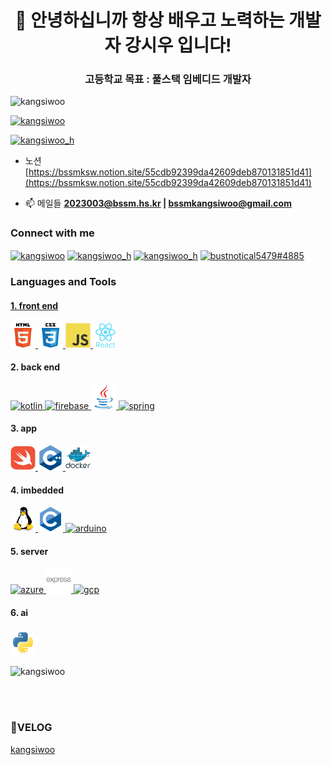 <h1 align="center">👋 안녕하십니까 항상 배우고 노력하는 개발자 강시우 입니다!</h1>
<h3 align="center">고등학교 목표 : 풀스택 임베디드 개발자</h3>

<p align="left"> <img src="https://komarev.com/ghpvc/?username=kangsiwoo&label=Profile%20views&color=0e75b6&style=flat" alt="kangsiwoo" /> </p>

<p align="left"> <a href="https://github.com/ryo-ma/github-profile-trophy"><img src="https://github-profile-trophy.vercel.app/?username=kangsiwoo" alt="kangsiwoo" /></a> </p>

<p align="left"> <a href="https://twitter.com/kangsiwoo_h" target="blank"><img src="https://img.shields.io/twitter/follow/kangsiwoo_h?logo=twitter&style=for-the-badge" alt="kangsiwoo_h" /></a> </p>

- 노션 [https://bssmksw.notion.site/55cdb92399da42609deb870131851d41](https://bssmksw.notion.site/55cdb92399da42609deb870131851d41)

- 📫 메일들 **2023003@bssm.hs.kr | bssmkangsiwoo@gmail.com**


<h3 align="left">Connect with me</h3>
<p align="left">
<a href="https://dev.to/kangsiwoo" target="blank"><img align="center" src="https://raw.githubusercontent.com/rahuldkjain/github-profile-readme-generator/master/src/images/icons/Social/devto.svg" alt="kangsiwoo" height="30" width="40" /></a>
<a href="https://twitter.com/kangsiwoo_h" target="blank"><img align="center" src="https://raw.githubusercontent.com/rahuldkjain/github-profile-readme-generator/master/src/images/icons/Social/twitter.svg" alt="kangsiwoo_h" height="30" width="40" /></a>
<a href="https://instagram.com/kangsiwoo_h" target="blank"><img align="center" src="https://raw.githubusercontent.com/rahuldkjain/github-profile-readme-generator/master/src/images/icons/Social/instagram.svg" alt="kangsiwoo_h" height="30" width="40" /></a>
<a href="https://discord.gg/bustnotical5479#4885" target="blank"><img align="center" src="https://raw.githubusercontent.com/rahuldkjain/github-profile-readme-generator/master/src/images/icons/Social/discord.svg" alt="bustnotical5479#4885" height="30" width="40" /></a>
</p>

<h3 align="left">Languages and Tools</h3>
<p align="left"> <a href="https://www.arduino.cc/" target="_blank" rel="noreferrer"> 
<h4>1. front end</h4>
<!--  html  -->
<a href="https://www.w3.org/html/" target="_blank" rel="noreferrer"> <img src="https://raw.githubusercontent.com/devicons/devicon/master/icons/html5/html5-original-wordmark.svg" alt="html5" width="40" height="40"/> </a> 
<!--  CSS  -->
<a href="https://www.w3schools.com/css/" target="_blank" rel="noreferrer"> <img src="https://raw.githubusercontent.com/devicons/devicon/master/icons/css3/css3-original-wordmark.svg" alt="css3" width="40" height="40"/> </a>
<!--  javascript  -->
<a href="https://developer.mozilla.org/en-US/docs/Web/JavaScript" target="_blank" rel="noreferrer"> <img src="https://raw.githubusercontent.com/devicons/devicon/master/icons/javascript/javascript-original.svg" alt="javascript" width="40" height="40"/> </a>
  <!--  react  -->
<a href="https://reactjs.org/" target="_blank" rel="noreferrer"> <img src="https://raw.githubusercontent.com/devicons/devicon/master/icons/react/react-original-wordmark.svg" alt="react" width="40" height="40"/> </a>

<h4>2. back end</h4>
<!--  kotlin  -->
<a href="https://kotlinlang.org" target="_blank" rel="noreferrer"> <img src="https://www.vectorlogo.zone/logos/kotlinlang/kotlinlang-icon.svg" alt="kotlin" width="40" height="40"/> </a>
  <!--  firebase  -->
<a href="https://firebase.google.com/" target="_blank" rel="noreferrer"> <img src="https://www.vectorlogo.zone/logos/firebase/firebase-icon.svg" alt="firebase" width="40" height="40"/> </a>
<!--  java  -->
<a href="https://www.java.com" target="_blank" rel="noreferrer"> <img src="https://raw.githubusercontent.com/devicons/devicon/master/icons/java/java-original.svg" alt="java" width="40" height="40"/> </a>
<!--  spring  -->
<a href="https://spring.io/" target="_blank" rel="noreferrer"> <img src="https://www.vectorlogo.zone/logos/springio/springio-icon.svg" alt="spring" width="40" height="40"/> </a>
<h4>3. app</h4>
<!--  swift  -->
  <a href="https://developer.apple.com/swift/" target="_blank" rel="noreferrer"> <img src="https://raw.githubusercontent.com/devicons/devicon/master/icons/swift/swift-original.svg" alt="swift" width="40" height="40"/> </a>
<!--  C++  -->
<a href="https://www.w3schools.com/cpp/" target="_blank" rel="noreferrer"> <img src="https://raw.githubusercontent.com/devicons/devicon/master/icons/cplusplus/cplusplus-original.svg" alt="cplusplus" width="40" height="40"/> </a>
<!--  docker  -->
<a href="https://www.docker.com/" target="_blank" rel="noreferrer"> <img src="https://raw.githubusercontent.com/devicons/devicon/master/icons/docker/docker-original-wordmark.svg" alt="docker" width="40" height="40"/> </a>
<h4>4. imbedded</h4>
  <!--  linux  -->
<a href="https://www.linux.org/" target="_blank" rel="noreferrer"> <img src="https://raw.githubusercontent.com/devicons/devicon/master/icons/linux/linux-original.svg" alt="linux" width="40" height="40"/> </a>
<!--  C  -->
<a href="https://www.cprogramming.com/" target="_blank" rel="noreferrer"> <img src="https://raw.githubusercontent.com/devicons/devicon/master/icons/c/c-original.svg" alt="c" width="40" height="40"/> </a>
<!-- arduino -->
<a href="https://www.arduino.cc/" target="_blank" rel="noreferrer"> <img src="https://cdn.worldvectorlogo.com/logos/arduino-1.svg" alt="arduino" width="40" height="40"/> </a>
<h4>5. server</h4>
<!--  azure  -->
<a href="https://azure.microsoft.com/en-in/" target="_blank" rel="noreferrer"> <img src="https://www.vectorlogo.zone/logos/microsoft_azure/microsoft_azure-icon.svg" alt="azure" width="40" height="40"/> </a>
<!--  express  -->
<a href="https://expressjs.com" target="_blank" rel="noreferrer" style="background-color: white"> <img src="https://raw.githubusercontent.com/devicons/devicon/master/icons/express/express-original-wordmark.svg" alt="express" width="40" height="40"/> </a>
<!--  google cloud platform  -->
<a href="https://cloud.google.com" target="_blank" rel="noreferrer"> <img src="https://www.vectorlogo.zone/logos/google_cloud/google_cloud-icon.svg" alt="gcp" width="40" height="40"/> </a> 
<h4>6. ai</h4>
  <!--  python  -->
  <a href="https://www.python.org" target="_blank" rel="noreferrer"> <img src="https://raw.githubusercontent.com/devicons/devicon/master/icons/python/python-original.svg" alt="python" width="40" height="40"/> </a>
  <br>
<p><img align="center" src="https://github-readme-streak-stats.herokuapp.com/?user=kangsiwoo&" alt="kangsiwoo" /></p>
  <br>
  <br>
  <h3>📕VELOG</h3>
  <a href="https://velog.io/@kangsiwoo">kangsiwoo</a>
  <!-- VELOG:START -->
  <!-- VELOG:END -->
